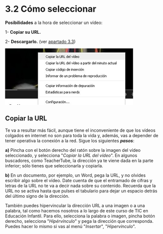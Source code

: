 # 3.2 Cómo seleccionar

**Posibilidades** a la hora de seleccionar un vídeo:

1- **Copiar su URL.**

2- **Descargarlo.** (ver [apartado 3.3](33_descargar_vdeos.html))


![Pantalla sobre como copiar una URL](img/Copiar_URL.jpg "Captura de pantalla propia")




## **Copiar la URL**

Te va a resultar más fácil, aunque tiene el inconveniente de que los vídeos colgados en internet no son para toda la vida y, además, vas a depender de tener operativa la conexión a la red. Sigue los siguientes **_pasos_**:

**a)** Pincha con el botón derecho del ratón sobre la imagen del vídeo seleccionado, y selecciona "_Copiar la URL del vídeo_". En algunos buscadores, como TeacherTube, la dirección ya te viene dada en la parte inferior; sólo tienes que seleccionarla y copiarla.

**b)** En un documento, por ejemplo, un Word, pega la URL, y no olvides escribir algo sobre el vídeo. Date cuenta de que el entramado de cifras y letras de la URL no te va a decir nada sobre su contenido. Recuerda que la URL no se activa hasta que pulses el tabulario para dejar un espacio detrás del último signo de la dirección.

También puedes hipervincular la dirección URL a una imagen o a una palabra, tal como hacemos nosotros a lo largo de este curso de TIC en Educación Infantil. Para ello, selecciona la palabra o imagen, pincha botón derecho, selecciona "_Hipérvínculo_" y pega la dirección que corresponda. Puedes hacer lo mismo si vas al menú "_Insertar_", "_Hipervínculo_".

